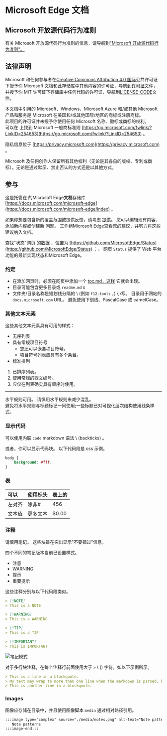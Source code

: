 # <a name="microsoft-edge-documentation"></a>Microsoft Edge 文档  

## <a name="microsoft-open-source-code-of-conduct"></a>Microsoft 开放源代码行为准则  

有关 Microsoft 开放源代码行为准则的信息，请导航到["Microsoft 开放源代码行为准则"。](CODE_OF_CONDUCT.md)  

## <a name="legal-notices"></a>法律声明  

Microsoft 和任何参与者在[Creative Commons Attribution 4.0 国际](https://creativecommons.org/licenses/by/4.0/legalcode)公共许可证下授予你 Microsoft 文档和此存储库中其他内容的许可证，导航到[许可证](./LICENSE)文件，并授予你 MIT 许可证下存储库中任何代码的[](https://opensource.org/licenses/MIT)许可证，导航到[LICENSE-CODE](./LICENSE-CODE)文件。  

本文档中引用的 Microsoft、Windows、Microsoft Azure 和/或其他 Microsoft 产品和服务是 Microsoft 在美国和/或其他国际/地区的商标或注册商标。  
此项目的许可证并未授予你使用任何 Microsoft 名称、徽标或商标的权利。  
可以在 上找到 Microsoft 一般商标准则 [https://go.microsoft.com/fwlink/?LinkID=254653](https://go.microsoft.com/fwlink/?LinkID=254653) 。  

隐私信息位于 [https://privacy.microsoft.com](https://privacy.microsoft.com) 。  

Microsoft 及任何创作人保留所有其他权利（无论是其各自的版权、专利或商标），无论是通过默示、禁止否认的方式还是以其他方式。  

## <a name="contributing"></a>参与  

这是托管在 的Microsoft Edge**文档**存储库 [https://docs.microsoft.com/microsoft-edge](https://docs.microsoft.com/microsoft-edge/index) 。  

如果你想要包含新的覆盖范围或提供反馈，请考虑 [提供](./CONTRIBUTING.md)。  您可以编辑现有内容、添加新内容或创建新 [问题](https://github.com/MicrosoftDocs/edge-developer/issues)。  工作组Microsoft Edge查看您的建议，并努力将这些建议纳入文档。  

查找"状态"网页 [的数据](https://developer.microsoft.com/microsoft-edge/status) ，位置为  [https://github.com/MicrosoftEdge/Status](https://github.com/MicrosoftEdge/Status) ：。  网页 `Status` 提供了 Web 平台功能的最新实现状态和Microsoft Edge。

### <a name="conventions"></a>约定  

*   在添加网页时，必须在网页中添加一个 [toc.md，这样](./microsoft-edge/toc.yml) 它就会出现。
*   目录可能包含更多目录或 `readme.md` s
*   文件夹/目录名称是短划线分隔的 \ (例如 `f12-tools` ，\) 小写。  目录用于网站的 `docs.microsoft.com` URL。  避免使用下划线、PascalCase 或 camelCase。  

### <a name="other-text-elements"></a>其他文本元素  

这些其他文本元素具有可用的样式：  

*   无序列表  
*   具有常规项目符号  
    *   您还可以嵌套项目符号。  
    *   项目符号列表应具有多个条目。  
*   标准排列 
    
1.  已排序列表。  
1.  使用常规的西文编号。  
1.  应仅在列表确实具有顺序时使用。  
    
---  

水平规则可用。  请慎用水平规则来减少混乱。  
避免将水平规则与标题标记一同使用;一些标题已对可视化层次结构使用线条样式。  

### <a name="displaying-code"></a>显示代码  

可以使用内联 `code` markdown 语法 \ (backticks\) 。  

或者，你可以显示代码块。  以下代码段是 css 示例。  

```css
body {
    background: #fff;
}
```  

### <a name="tables"></a>表  

| 可以 | 使用标头 | 表上的 |  
|:--- |:--- |:--- |  
| 左对齐 | 除非# | 456 |  
| 文本值 | 更多文本 | $0.00 |  

### <a name="notes"></a>注释  

请慎用笔记。  这些块旨在突出显示"不要错过"信息。  

四个不同的笔记版本当前已设置样式。  

*   注意  
*   WARNING  
*   提示  
*   重要提示  
    
这些注释分别与以下代码段类似。  

```md
> [!NOTE]
> This is a NOTE  
```  

```md
> [!WARNING]
> This is a WARNING  
```  

```md
> [!TIP]
> This is a TIP  
```  

```md
> [!IMPORTANT]
> This is IMPORTANT  
```  

![笔记模式](./media/notes.png)

对于多行块注释，在每个注释行前面使用大于 `>` \ (\) 字符，如以下示例所示。  

```md
> This is a line in a blockquote.  
> My text may wrap to more than one line when the markdown is parsed, but I must include all my information within a single \(sometimes very long line\) in the markdown.  
> This is another line in a blockquote.  
```  

### <a name="images"></a>Images  

图像应存储在目录中，并且使用图像脚本 `media` 通过相对路径引用。  

<!--  `![Note patterns](media/notes.png)`  -->  

```md
:::image type="complex" source="./media/notes.png" alt-text="Note patterns" lightbox="./media/notes.png":::
   Note patterns  
:::image-end:::  
```  
